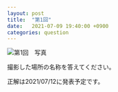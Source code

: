 ```yaml
---
layout: post
title:  "第1回"
date:   2021-07-09 19:40:00 +0900
categories: question
---
```


![第1回　写真](/kokodoko/images/q1.jpg)

撮影した場所の名称を答えてください。

正解は2021/07/12に発表予定です。

